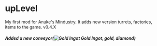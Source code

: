# upLevel
My first mod for Anuke's Mindustry. It adds new version turrets, factories, items to the game.
v0.4.X
##### Added a new conveyor(![Gold Ingot](https://raw.githubusercontent.com/TheSlaylord/GoldMod/update/sprites/items/goldIngot.png) Gold Ingot, gold, diamond)
